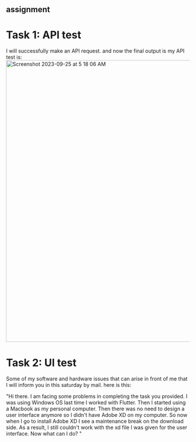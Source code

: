 
## assignment
# Task 1: API test
I will successfully make an API request. and now the final output is my API test is: 
<img width="770" alt="Screenshot 2023-09-25 at 5 18 06 AM" src="https://github.com/MrBaten/Assignment_on_flutter/assets/84617592/1a31a8ad-71fd-4200-ba94-6de8ace1f90f">


# Task 2: UI test
Some of my software and hardware issues that can arise in front of me that I will inform you in this saturday by mail. here is this:

"Hi there. I am facing some problems in completing the task you provided. I was using Windows OS last time I worked with Flutter. Then I started using a Macbook as my personal computer. Then there was no need to design a user interface anymore so I didn't have Adobe XD on my computer. So now when I go to install Adobe XD I see a maintenance break on the download side. As a result, I still couldn't work with the xd file I was given for the user interface. Now what can I do?
"



